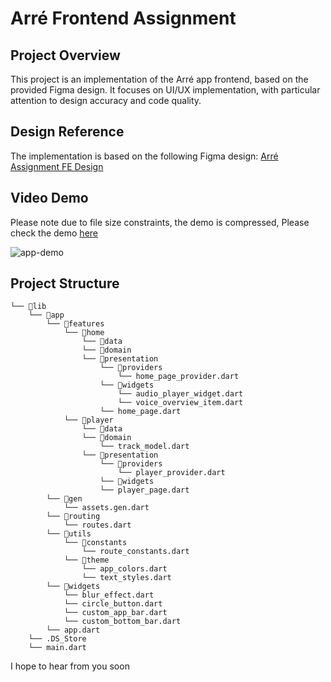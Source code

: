 # Arré Frontend Assignment

## Project Overview

This project is an implementation of the Arré app frontend, based on the provided Figma design. It focuses on UI/UX implementation, with particular attention to design accuracy and code quality.

## Design Reference

The implementation is based on the following Figma design:
[Arré Assignment FE Design](https://www.figma.com/design/T8XDVWt0Ve58hKSJ0Dxj18/Arr%C3%A9-Assignment-FE?node-id=0-1&t=TW6P1hVwYdUyAZOk-1)

## Video Demo
Please note due to file size constraints, the demo is compressed, 
Please check the demo [here](https://drive.google.com/file/d/1Md-0ZP3GFkAHLMt6CIvJF99IKmabvW9o/view?usp=drive_link)



![app-demo](https://github.com/user-attachments/assets/c0f92ded-d82c-4bb6-b344-8c0df99c2568)


## Project Structure
```
└── 📁lib
    └── 📁app
        └── 📁features
            └── 📁home
                └── 📁data
                └── 📁domain
                └── 📁presentation
                    └── 📁providers
                        └── home_page_provider.dart
                    └── 📁widgets
                        └── audio_player_widget.dart
                        └── voice_overview_item.dart
                    └── home_page.dart
            └── 📁player
                └── 📁data
                └── 📁domain
                    └── track_model.dart
                └── 📁presentation
                    └── 📁providers
                        └── player_provider.dart
                    └── 📁widgets
                    └── player_page.dart
        └── 📁gen
            └── assets.gen.dart
        └── 📁routing
            └── routes.dart
        └── 📁utils
            └── 📁constants
                └── route_constants.dart
            └── 📁theme
                └── app_colors.dart
                └── text_styles.dart
        └── 📁widgets
            └── blur_effect.dart
            └── circle_button.dart
            └── custom_app_bar.dart
            └── custom_bottom_bar.dart
        └── app.dart
    └── .DS_Store
    └── main.dart
```
I hope to hear from you soon 
